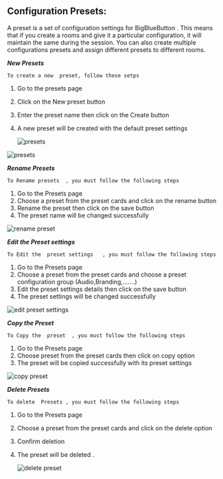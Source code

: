 ## Configuration Presets:

A preset is a set of configuration settings for BigBlueButton .
This means that if you create a rooms and give it a particular configuration, it will maintain the same during the session. You can also create multiple configurations presets and assign different presets to different rooms.


___New Presets___

`To create a new  preset, follow these setps`
1. Go to the  presets page
2. Click on the New preset button
3. Enter the preset name then click on the Create button
4. A new preset will be created with the default preset settings

   ![presets](/img/new_preset.png)

![presets](/img/presets.png)

___Rename Presets___

`To Rename presets  , you must follow the following steps`

1. Go to the Presets page
2. Choose a preset from the preset cards and click on the rename button
3. Rename the preset  then click on the save button
4. The preset name will be changed successfully

![rename preset](/img/rename_preset.png)

___Edit the Preset settings___

`To Edit the  preset settings   , you must follow the following steps`

1. Go to the Presets page
2. Choose a preset from the preset cards and choose a preset configuration group (Audio,Branding,.......)
3. Edit the preset settings details then click on the save button
4. The preset settings will be changed successfully

![edit preset settings](/img/edit_preset_settings.png)

___Copy the Preset___

`To Copy the  preset  , you must follow the following steps`

1. Go to the Presets page
2. Choose preset from the preset cards then click on copy option
3. The preset will be copied successfully with its preset settings

![copy preset](/img/copy_preset.png)
 
   ___Delete Presets___

`To delete  Presets , you must follow the following steps`

1. Go to the Presets page
2. Choose a preset from the preset cards and click on the delete option
3. Confirm deletion
4. The preset will be deleted .

   ![delete preset](/img/delete_presete.png)